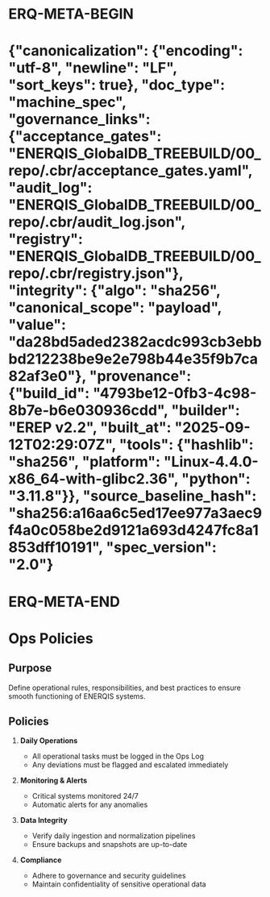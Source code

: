# ERQ-META-BEGIN
# {"canonicalization": {"encoding": "utf-8", "newline": "LF", "sort_keys": true}, "doc_type": "machine_spec", "governance_links": {"acceptance_gates": "ENERQIS_GlobalDB_TREEBUILD/00_repo/.cbr/acceptance_gates.yaml", "audit_log": "ENERQIS_GlobalDB_TREEBUILD/00_repo/.cbr/audit_log.json", "registry": "ENERQIS_GlobalDB_TREEBUILD/00_repo/.cbr/registry.json"}, "integrity": {"algo": "sha256", "canonical_scope": "payload", "value": "da28bd5aded2382acdc993cb3ebbbd212238be9e2e798b44e35f9b7ca82af3e0"}, "provenance": {"build_id": "4793be12-0fb3-4c98-8b7e-b6e030936cdd", "builder": "EREP v2.2", "built_at": "2025-09-12T02:29:07Z", "tools": {"hashlib": "sha256", "platform": "Linux-4.4.0-x86_64-with-glibc2.36", "python": "3.11.8"}}, "source_baseline_hash": "sha256:a16aa6c5ed17ee977a3aec9f4a0c058be2d9121a693d4247fc8a1853dff10191", "spec_version": "2.0"}
# ERQ-META-END
# Ops Policies

## Purpose
Define operational rules, responsibilities, and best practices to ensure smooth functioning of ENERQIS systems.

## Policies
1. **Daily Operations**
   - All operational tasks must be logged in the Ops Log
   - Any deviations must be flagged and escalated immediately

2. **Monitoring & Alerts**
   - Critical systems monitored 24/7
   - Automatic alerts for any anomalies

3. **Data Integrity**
   - Verify daily ingestion and normalization pipelines
   - Ensure backups and snapshots are up-to-date

4. **Compliance**
   - Adhere to governance and security guidelines
   - Maintain confidentiality of sensitive operational data 